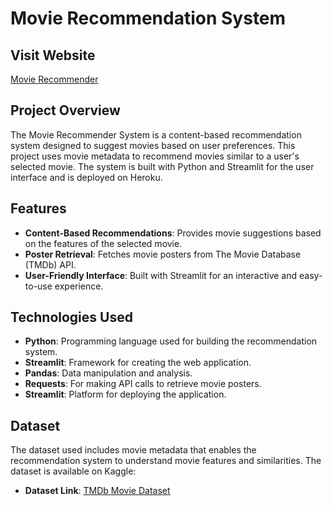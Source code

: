 # Movie Recommendation System

## Visit Website

[Movie Recommender](https://movie-recommendor-dsc.streamlit.app/)

## Project Overview

The Movie Recommender System is a content-based recommendation system designed to suggest movies based on user preferences. This project uses movie metadata to recommend movies similar to a user's selected movie. The system is built with Python and Streamlit for the user interface and is deployed on Heroku.

## Features

- **Content-Based Recommendations**: Provides movie suggestions based on the features of the selected movie.
- **Poster Retrieval**: Fetches movie posters from The Movie Database (TMDb) API.
- **User-Friendly Interface**: Built with Streamlit for an interactive and easy-to-use experience.

## Technologies Used

- **Python**: Programming language used for building the recommendation system.
- **Streamlit**: Framework for creating the web application.
- **Pandas**: Data manipulation and analysis.
- **Requests**: For making API calls to retrieve movie posters.
- **Streamlit**: Platform for deploying the application.

## Dataset

The dataset used includes movie metadata that enables the recommendation system to understand movie features and similarities. The dataset is available on Kaggle:

- **Dataset Link**: [TMDb Movie Dataset](https://www.kaggle.com/tmdb/tmdb-movie-metadata)


